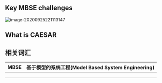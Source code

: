 ## Key MBSE challenges

![image-20200925221113147](https://gitee.com/xiaoseame/PictureBed/raw/master/LR-Notes/image-20200925221113147.png)

## What is CAESAR











## 相关词汇

| MBSE | 基于模型的系统工程(Model Based System Engineering) |
| ---- | -------------------------------------------------- |
|      |                                                    |
|      |                                                    |
|      |                                                    |

